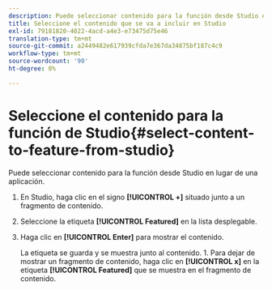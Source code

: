 ```yaml
---
description: Puede seleccionar contenido para la función desde Studio en lugar de una aplicación.
title: Seleccione el contenido que se va a incluir en Studio
exl-id: 79181820-4022-4acd-a4e3-e73475d75e46
translation-type: tm+mt
source-git-commit: a2449482e617939cfda7e367da34875bf187c4c9
workflow-type: tm+mt
source-wordcount: '90'
ht-degree: 0%

---
```


# Seleccione el contenido para la función de Studio{#select-content-to-feature-from-studio}

Puede seleccionar contenido para la función desde Studio en lugar de una aplicación.

1. En Studio, haga clic en el signo **[!UICONTROL +]** situado junto a un fragmento de contenido.
1. Seleccione la etiqueta **[!UICONTROL Featured]** en la lista desplegable.
1. Haga clic en **[!UICONTROL Enter]** para mostrar el contenido.

   La etiqueta se guarda y se muestra junto al contenido. 1. Para dejar de mostrar un fragmento de contenido, haga clic en **[!UICONTROL x]** en la etiqueta **[!UICONTROL Featured]** que se muestra en el fragmento de contenido.
